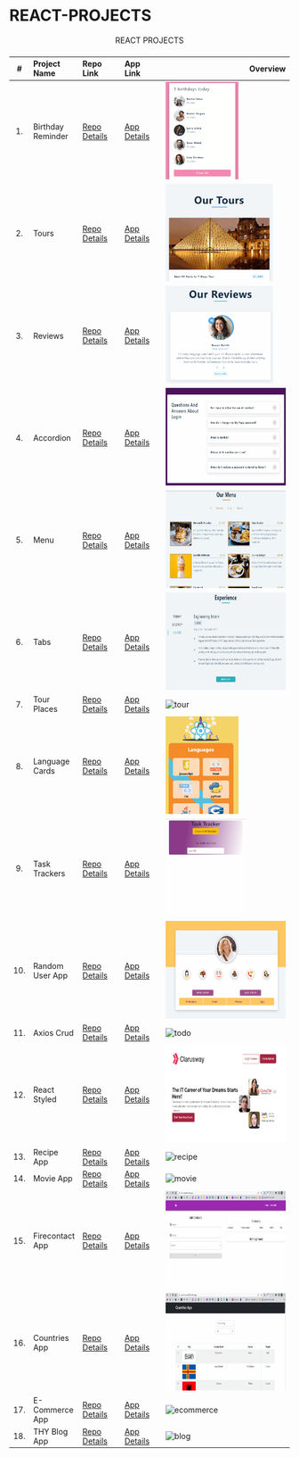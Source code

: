 # REACT-PROJECTS

<table class="table">
  <caption>REACT PROJECTS<caption>
  <thead>
    <tr>
      <th>#</td>
      <th align="left" width="15%">Project Name</th>
      <th align="left" width="15%">Repo Link</th>
      <th align="left">App Link</th>
      <th align="right">Overview</th>
    </tr>
    </thead>

  <tbody>
     <tr>

   <td align=center >1.</td>
        <td>Birthday Reminder</td>
       <td><a href="https://github.com/Tolga-Han-Yilmaz/01-birthday-reminder" target="_blank">Repo Details</td>
      <td><a href="https://react-01-birthday-project.netlify.app/" target="_blank">App Details</td>
      <td><img src="./img/01-birthday.gif" alt="google" height="175px"></td>
      </tr>
    <tr>
      <td align=center >2.</td>
      <td>Tours</td>
      <td><a href="https://github.com/Tolga-Han-Yilmaz/02-tours" target="_blank">Repo Details</td>
      <td><a href="https://react-02-tour.netlify.app/" target="_blank">App Details</td>
      <td><img src="./img/02-tour.gif" alt="tour" height="175px"></td>
    </tr>
    <tr>
      <td align=center >3.</td>
      <td>Reviews</td>
      <td><a href="https://github.com/Tolga-Han-Yilmaz/03-reviews/tree/master" target="_blank">Repo Details</td>
      <td><a href="https://react-03-review.netlify.app/" target="_blank">App Details</td>
      <td><img src="./img/03-review.gif" alt="review" height="175px"></td>
    </tr>
    <tr>
      <td align=center >4.</td>
      <td>Accordion</td>
      <td><a href="https://github.com/Tolga-Han-Yilmaz/04-accordion" target="_blank">Repo Details</td>
      <td><a href="https://starlit-sfogliatella-61b26e.netlify.app/" target="_blank">App Details</td>
      <td><img src="./img/04-accordion.gif" alt="accordion" height="175px"></td>
    </tr>
    <tr>
      <td align=center >5.</td>
      <td>Menu</td>
      <td><a href="https://github.com/Tolga-Han-Yilmaz/05-menu" target="_blank">Repo Details</td>
      <td><a href="https://jazzy-kataifi-96fe6f.netlify.app/" target="_blank">App Details</td>
      <td><img src="./img/05-menu.gif" alt="menu" height="175px"></td>
    </tr>
    <tr>
      <td align=center >6.</td>
      <td>Tabs</td>
      <td><a href="https://github.com/Tolga-Han-Yilmaz/06-tabs" target="_blank">Repo Details</td>
      <td><a href="https://strong-nasturtium-a15b9c.netlify.app/" target="_blank">App Details</td>
      <td><img src="./img/06-tab.gif" alt="tab" height="175px"></td>
    </tr>
    <tr>
      <td align=center >7.</td>
      <td>Tour Places</td>
      <td><a href="https://github.com/Tolga-Han-Yilmaz/tour-places" target="_blank">Repo Details</td>
      <td><a href="https://vermillion-eclair-35e0db.netlify.app/" target="_blank">App Details</td>
      <td><img src="./img/07-tour.gif" alt="tour" height="175px"></td>
    </tr>
    <tr>
      <td align=center >8.</td>
      <td>Language Cards</td>
      <td><a href="https://github.com/Tolga-Han-Yilmaz/language_cards" target="_blank">Repo Details</td>
      <td><a href="https://statuesque-daffodil-da608f.netlify.app/" target="_blank">App Details</td>
      <td><img src="./img/08-lang.gif" alt="language" height="175px"></td>
    </tr>
    <tr>
      <td align=center >9.</td>
      <td>Task Trackers</td>
      <td><a href="https://github.com/Tolga-Han-Yilmaz/task_tracker" target="_blank">Repo Details</td>
      <td><a href="https://react-task-tracker01.netlify.app/" target="_blank">App Details</td>
      <td><img src="./img/09-task.gif" alt="task" height="175px"></td>
    </tr>
    <tr>
      <td align=center >10.</td>
      <td>Random User App</td>
      <td><a href="https://github.com/Tolga-Han-Yilmaz/random_user_app" target="_blank">Repo Details</td>
      <td><a href="https://react-random-userapp.netlify.app/" target="_blank">App Details</td>
      <td><img src="./img/10-random.gif" alt="random" height="175px"></td>
    </tr>
    <tr>
      <td align=center >11.</td>
      <td>Axios Crud</td>
      <td><a href="https://github.com/Tolga-Han-Yilmaz/axios-crud" target="_blank">Repo Details</td>
      <td><a href="https://bejewelled-meerkat-a5d728.netlify.app/" target="_blank">App Details</td>
      <td><img src="./img/11-crud.gif" alt="todo" height="crud"></td>
    </tr>
    <tr>
      <td align=center >12.</td>
      <td>React Styled</td>
      <td><a href="https://github.com/Tolga-Han-Yilmaz/react_styled-project" target="_blank">Repo Details</td>
      <td><a href="https://celebrated-fudge-9a9393.netlify.app/" target="_blank">App Details</td>
      <td><img src="./img/12-style.png" alt="movie" height="175px"></td>
    </tr>
    <tr>
      <td align=center >13.</td>
      <td>Recipe App</td>
      <td><a href="https://github.com/Tolga-Han-Yilmaz/recipe_app" target="_blank">Repo Details</td>
      <td><a href="https://recipe-app01.netlify.app/" target="_blank">App Details</td>
      <td><img src="./img/13-recipe.gif" alt="recipe" height="175px"></td>
    </tr>
    <tr>
      <td align=center >14.</td>
      <td>Movie App</td>
      <td><a href="https://github.com/Tolga-Han-Yilmaz/movie_app" target="_blank">Repo Details</td>
      <td><a href="https://movies-app2022.netlify.app/" target="_blank">App Details</td>
      <td><img src="./img/14-movie.gif" alt="movie" height="175px"></td>
    </tr>
    <tr>
      <td align=center >15.</td>
      <td>Firecontact App</td>
      <td><a href="https://github.com/Tolga-Han-Yilmaz/firecontact_app" target="_blank">Repo Details</td>
      <td><a href="https://firecontacts.netlify.app/" target="_blank">App Details</td>
      <td><img src="./img/15-contact.gif" alt="contact" height="175px"></td>
    </tr>
    <tr>
      <td align=center >16.</td>
      <td>Countries App</td>
      <td><a href="https://github.com/Tolga-Han-Yilmaz/countries_app" target="_blank">Repo Details</td>
      <td><a href="https://countriesapp2022.netlify.app/" target="_blank">App Details</td>
      <td><img src="./img/16-country.gif" alt="country" height="175px"></td>
    </tr>
    <tr>
      <td align=center >17.</td>
      <td>E-Commerce App</td>
      <td><a href="https://github.com/Tolga-Han-Yilmaz/e-commerce" target="_blank">Repo Details</td>
      <td><a href="https://e-commerce-ivory-six.vercel.app/" target="_blank">App Details</td>
      <td><img src="./img/17-commerce.gif" alt="ecommerce" height="175px"></td>
    </tr>
    <tr>
      <td align=center >18.</td>
      <td>THY Blog App</td>
      <td><a href="https://github.com/Tolga-Han-Yilmaz/social-media" target="_blank">Repo Details</td>
      <td><a href="https://thy-blog.netlify.app/" target="_blank">App Details</td>
      <td><img src="./img/18-blog.gif" alt="blog" height="175px"></td>
    </tr>
    
  
   
  <tbody>

</table>
